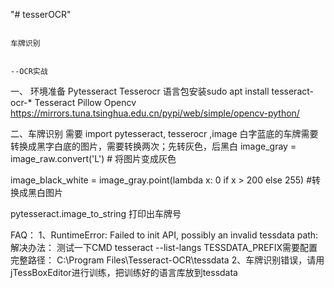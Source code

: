 "# tesserOCR" 

                                                                            车牌识别
                                                                            
                                                                                          --OCR实战
一、	环境准备
Pytesseract
Tesserocr
语言包安装sudo apt install tesseract-ocr-*
Tesseract
Pillow
Opencv
https://mirrors.tuna.tsinghua.edu.cn/pypi/web/simple/opencv-python/

二、车牌识别
需要 import pytesseract, tesserocr ,image
白字蓝底的车牌需要转换成黑字白底的图片，需要转换两次；先转灰色，后黑白
image_gray = image_raw.convert('L')   # 将图片变成灰色

image_black_white = image_gray.point(lambda x: 0 if x > 200 else 255)  #转换成黑白图片

 

 
 
pytesseract.image_to_string
打印出车牌号

FAQ：
1、RuntimeError: Failed to init API, possibly an invalid tessdata path:
解决办法：
测试一下CMD
tesseract --list-langs
TESSDATA_PREFIX需要配置完整路径： C:\Program Files\Tesseract-OCR\tessdata
2、车牌识别错误，请用jTessBoxEditor进行训练，把训练好的语言库放到tessdata
